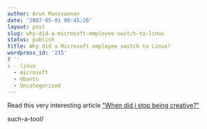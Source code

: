 ```yaml
---
author: Arun Manivannan
date: '2007-05-01 08:45:26'
layout: post
slug: why-did-a-microsoft-employee-switch-to-linux
status: publish
title: Why did a Microsoft employee switch to Linux?
wordpress_id: '215'
? ''
: - linux
  - microsoft
  - Ubuntu
  - Uncategorized
---
```


Read this very interesting article ["When did i stop being creative?"][1]

   [1]: http://makingtheswitch.wordpress.com/2007/04/28/when-did-i-become-
such-a-tool/

